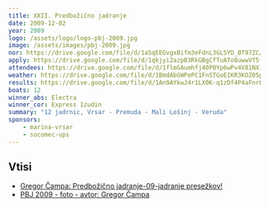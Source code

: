 ```yaml
---
title: XXII. Predbožično jadranje
date: 2009-12-02
year: 2009
logo: /assets/logo/logo-pbj-2009.jpg
image: /assets/images/pbj-2009.jpg
nor: https://drive.google.com/file/d/1a5qEEGvgxBifm3eFdnL3GL5YD_BT97ZC/view?usp=sharing
apply: https://drive.google.com/file/d/1qkjyi2azpB3RkGBgCfTuATo8uwwVf5fs/view?usp=sharing
attendees: https://drive.google.com/file/d/1flmGAumhfj40P0Yp6wPv4V81NX1TiL0H/view?usp=sharing
weather: https://drive.google.com/file/d/1BmdAbGWPePC1FnSTGoEIKR3KOZ05pqpF/view?usp=sharing
results: https://drive.google.com/file/d/1An9AYkwJ4r1LX0K-q1zDf4P4aFnr8-JJ/view?usp=sharing
boats: 12
winner_abs: Electra
winner_cor: Express Izudin
summary: "12 jadrnic, Vrsar - Premuda - Mali Lošinj - Veruda"
sponsors:
    - marina-vrsar
    - socomec-ups
---
```


## Vtisi
 - [Gregor Čampa: Predbožično jadranje-09-jadranje presežkov!](http://www.jadralniklub-nm.si/si/prispevki/detajl/?id=360)
 - [PBJ 2009 - foto - avtor: Gregor Čampa](https://photos.app.goo.gl/1iiUkLBm5X9gbTBe6)
